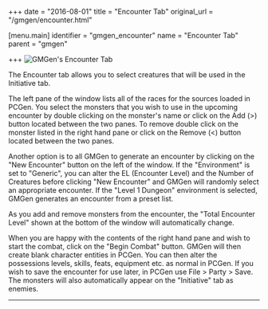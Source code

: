 +++
date = "2016-08-01"
title = "Encounter Tab"
original_url = "/gmgen/encounter.html"

[menu.main]
    identifier = "gmgen_encounter"
    name = "Encounter Tab"
    parent = "gmgen"
    
+++
![GMGen's Encounter
Tab](../images/gmgen/plugins/encounter/gmgen_07_encountertab.png)

The Encounter tab allows you to select creatures that will be used in
the Initiative tab.

The left pane of the window lists all of the races for the sources
loaded in PCGen. You select the monsters that you wish to use in the
upcoming encounter by double clicking on the monster's name or click on
the Add (&gt;) button located between the two panes. To remove double
click on the monster listed in the right hand pane or click on the
Remove (&lt;) button located between the two panes.

Another option is to all GMGen to generate an encounter by clicking on
the "New Encounter" button on the left of the window. If the
"Environment" is set to "Generic", you can alter the EL (Encounter
Level) and the Number of Creatures before clicking "New Encounter" and
GMGen will randomly select an appropriate encounter. If the "Level 1
Dungeon" environment is selected, GMGen generates an encounter from a
preset list.

As you add and remove monsters from the encounter, the "Total Encounter
Level" shown at the bottom of the window will automatically change.

When you are happy with the contents of the right hand pane and wish to
start the combat, click on the "Begin Combat" button. GMGen will then
create blank character entities in PCGen. You can then alter the
possessions levels, skills, feats, equipment etc. as normal in PCGen. If
you wish to save the encounter for use later, in PCGen use File &gt;
Party &gt; Save. The monsters will also automatically appear on the
"Initiative" tab as enemies.

------------------------------------------------------------------------



